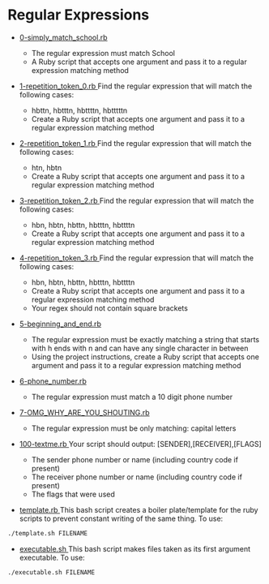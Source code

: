 # Regular Expressions

- [ 0-simply_match_school.rb ](./0-simply_match_school.rb)
    - The regular expression must match School
    - A Ruby script that accepts one argument and pass it to a regular expression matching method

- [ 1-repetition_token_0.rb ](./1-repetition_token_0.rb)
    Find the regular expression that will match the following cases:
    - hbttn, hbtttn, hbttttn, hbtttttn
    - Create a Ruby script that accepts one argument and pass it to a regular expression matching method

- [ 2-repetition_token_1.rb ](./2-repetition_token_1.rb)
    Find the regular expression that will match the following cases:
    - htn, hbtn
    - Create a Ruby script that accepts one argument and pass it to a regular expression matching method

- [ 3-repetition_token_2.rb ](./3-repetition_token_2.rb)
    Find the regular expression that will match the following cases:
    - hbn, hbtn, hbttn, hbtttn, hbttttn
    - Create a Ruby script that accepts one argument and pass it to a regular expression matching method

- [ 4-repetition_token_3.rb ](./4-repetition_token_3.rb)
    Find the regular expression that will match the following cases:
    - hbn, hbtn, hbttn, hbtttn, hbttttn
    - Create a Ruby script that accepts one argument and pass it to a regular expression matching method
    - Your regex should not contain square brackets

- [ 5-beginning_and_end.rb ](./5-beginning_and_end.rb)
    - The regular expression must be exactly matching a string that starts with h ends with n and can have any single character in between
    - Using the project instructions, create a Ruby script that accepts one argument and pass it to a regular expression matching method

- [ 6-phone_number.rb ](./6-phone_number.rb)
    - The regular expression must match a 10 digit phone number

- [ 7-OMG_WHY_ARE_YOU_SHOUTING.rb ](./7-OMG_WHY_ARE_YOU_SHOUTING.rb)
    - The regular expression must be only matching: capital letters

- [ 100-textme.rb ](./100-textme.rb)
Your script should output: [SENDER],[RECEIVER],[FLAGS]
    - The sender phone number or name (including country code if present)
    - The receiver phone number or name (including country code if present)
    - The flags that were used

- [ template.rb ](./template.rb)
This bash script creates a boiler plate/template for the ruby scripts to prevent constant writing of the same thing.
To use:
```bash
./template.sh FILENAME
```

-   [ executable.sh ](./executable.sh)
This bash script makes files taken as its first argument executable.
To use:
```bash
./executable.sh FILENAME
```
